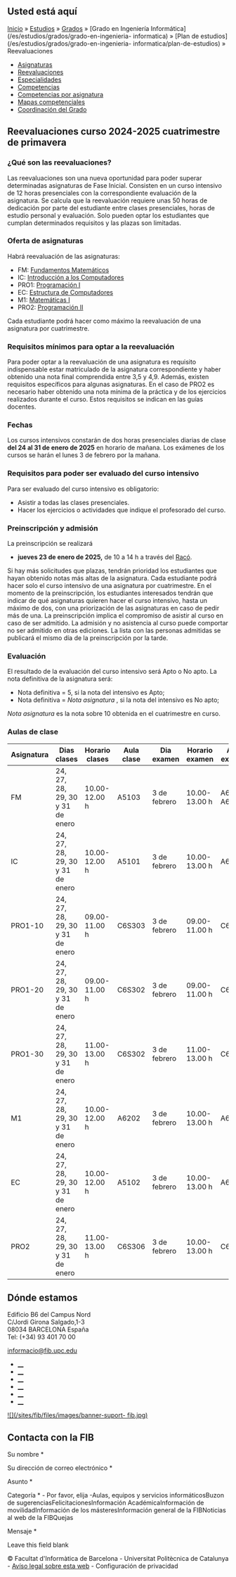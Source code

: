 ## Usted está aquí

[Inicio](/es) » [Estudios](/es/estudios) » [Grados](/es/estudios/grados) »
[Grado en Ingeniería Informática](/es/estudios/grados/grado-en-ingenieria-
informatica) » [Plan de estudios](/es/estudios/grados/grado-en-ingenieria-
informatica/plan-de-estudios) » Reevaluaciones

  * [Asignaturas](/es/estudios/grados/grado-en-ingenieria-informatica/plan-de-estudios/asignaturas)
  * [Reevaluaciones](/es/estudios/grados/grado-en-ingenieria-informatica/plan-de-estudios/reevaluaciones)
  * [Especialidades](/es/estudios/grados/grado-en-ingenieria-informatica/plan-de-estudios/especialidades)
  * [Competencias](/es/estudios/grados/grado-en-ingenieria-informatica/plan-de-estudios/competencias)
  * [Competencias por asignatura](/es/estudios/grados/grado-en-ingenieria-informatica/plan-de-estudios/competencias-por-asignatura)
  * [Mapas competenciales](/es/estudios/grados/grado-en-ingenieria-informatica/plan-de-estudios/mapas-competenciales)
  * [Coordinación del Grado](/es/estudios/grados/grado-en-ingenieria-informatica/plan-de-estudios/coordinacion-del-grado)

## Reevaluaciones curso 2024-2025 cuatrimestre de primavera

### ¿Qué son las reevaluaciones?

Las reevaluaciones son una nueva oportunidad para poder superar determinadas
asignaturas de Fase Inicial. Consisten en un curso intensivo de 12 horas
presenciales con la correspondiente evaluación de la asignatura. Se calcula
que la reevaluación requiere unas 50 horas de dedicación por parte del
estudiante entre clases presenciales, horas de estudio personal y evaluación.
Solo pueden optar los estudiantes que cumplan determinados requisitos y las
plazas son limitadas.

### Oferta de asignaturas

Habrá reevaluación de las asignaturas:

  * FM: [Fundamentos Matemáticos](/es/estudios/grados/grado-en-ingenieria-informatica/plan-de-estudios/asignaturas/FM)
  * IC: [Introducción a los Computadores](/es/estudios/grados/grado-en-ingenieria-informatica/plan-de-estudios/asignaturas/IC)
  * PRO1: [Programación I](/es/estudios/grados/grado-en-ingenieria-informatica/plan-de-estudios/asignaturas/PRO1)
  * EC: [Estructura de Computadores](/es/estudios/grados/grado-en-ingenieria-informatica/plan-de-estudios/asignaturas/EC)
  * M1: [Matemáticas I](/es/estudios/grados/grado-en-ingenieria-informatica/plan-de-estudios/asignaturas/M1)
  * PRO2: [Programación II](/es/estudios/grados/grado-en-ingenieria-informatica/plan-de-estudios/asignaturas/PRO2)

Cada estudiante podrá hacer como máximo la reevaluación de una asignatura por
cuatrimestre.

### Requisitos mínimos para optar a la reevaluación

Para poder optar a la reevaluación de una asignatura es requisito
indispensable estar matriculado de la asignatura correspondiente y haber
obtenido una nota final comprendida entre 3,5 y 4,9. Además, existen
requisitos específicos para algunas asignaturas. En el caso de PRO2 es
necesario haber obtenido una nota mínima de la práctica y de los ejercicios
realizados durante el curso. Estos requisitos se indican en las guías
docentes.

### Fechas

Los cursos intensivos constarán de dos horas presenciales diarias de clase
**del 24 al 31 de enero de 2025**  en horario de mañana. Los exámenes de los
cursos se harán el lunes 3 de febrero por la mañana.

### Requisitos para poder ser evaluado del curso intensivo

Para ser evaluado del curso intensivo es obligatorio:

  * Asistir a todas las clases presenciales.
  * Hacer los ejercicios o actividades que indique el profesorado del curso.

### Preinscripción y admisión

La preinscripción se realizará

  * **jueves 23  de enero de 2025,** de 10 a 14 h a través del [Racó](https://raco.fib.upc.edu/).

Si hay más solicitudes que plazas, tendrán prioridad los estudiantes que hayan
obtenido notas más altas de la asignatura. Cada estudiante podrá hacer solo el
curso intensivo de una asignatura por cuatrimestre. En el momento de la
preinscripción, los estudiantes interesados tendrán que indicar de qué
asignaturas quieren hacer el curso intensivo, hasta un máximo de dos, con una
priorización de las asignaturas en caso de pedir más de una. La preinscripción
implica el compromiso de asistir al curso en caso de ser admitido. La admisión
y no asistencia al curso puede comportar no ser admitido en otras ediciones.
La lista con las personas admitidas se publicará el mismo día de la
preinscripción por la tarde.

### Evaluación

El resultado de la evaluación del curso intensivo será Apto o No apto. La nota
definitiva de la asignatura será:

  * Nota definitiva = 5, si la nota del intensivo es Apto;
  * Nota definitiva = _Nota asignatura_ , si la nota del intensivo es No apto;

_Nota asignatura_ es la nota sobre 10 obtenida en el cuatrimestre en curso.

### Aulas de clase

Asignatura | Dias clases | Horario clases | Aula clase | Dia examen | Horario examen | Aula examen  
---|---|---|---|---|---|---  
FM | 24, 27, 28, 29, 30 y 31 de enero | 10.00-12.00 h | A5103 | 3 de febrero | 10.00-13.00 h | A6101-A6102  
IC | 24, 27, 28, 29, 30 y 31 de enero | 10.00-12.00 h | A5101 | 3 de febrero | 10.00-13.00 h | A6002  
PRO1-10 | 24, 27, 28, 29, 30 y 31 de enero | 09.00-11.00 h | C6S303 | 3 de febrero | 09.00-11.00 h | C6S308  
PRO1-20 | 24, 27, 28, 29, 30 y 31 de enero | 09.00-11.00 h | C6S302 | 3 de febrero | 09.00-11.00 h | C6S302  
PRO1-30 | 24, 27, 28, 29, 30 y 31 de enero | 11.00-13.00 h | C6S302 | 3 de febrero | 11.00-13.00 h | C6S303  
M1 | 24, 27, 28, 29, 30 y 31 de enero | 10.00-12.00 h | A6202 | 3 de febrero | 10.00-13.00 h | A6202  
EC | 24, 27, 28, 29, 30 y 31 de enero | 10.00-12.00 h | A5102 | 3 de febrero | 10.00-13.00 h | A6E02  
PRO2 | 24, 27, 28, 29, 30 y 31 de enero | 11.00-13.00 h | C6S306 | 3 de febrero | 10.00-13.00 h | C6S306  
  
## Dónde estamos

Edificio B6 del Campus Nord  
C/Jordi Girona Salgado,1-3  
08034 BARCELONA España  
Tel: (+34) 93 401 70 00

[informacio@fib.upc.edu](mailto:informacio@fib.upc.edu)

  * [__](/es/noticies/rss.rss)
  * [__](https://www.facebook.com/fib.upc)
  * [__](https://twitter.com/fib_upc)
  * [__](https://www.flickr.com/photos/fib-upc/albums)
  * [__](https://www.youtube.com/user/mediafib)
  * [__](https://www.instagram.com/fib.upc/)

[![](/sites/fib/files/images/banner-suport-
fib.jpg)](http://suport.fib.upc.edu)

## Contacta con la FIB

Su nombre *

Su dirección de correo electrónico *

Asunto *

Categoría * \- Por favor, elija -Aulas, equipos y servicios informáticosBuzon
de sugerenciasFelicitacionesInformación AcadémicaInformación de
movilidadInformación de los másteresInformación general de la FIBNoticias al
web de la FIBQuejas

Mensaje *

Leave this field blank

© Facultat d'Informàtica de Barcelona - Universitat Politècnica de Catalunya -
[Avíso legal sobre esta web](/es/aviso-legal-sobre-esta-web) \- Configuración
de privacidad

